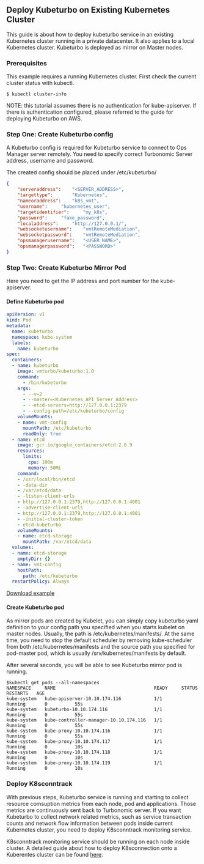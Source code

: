 ## Deploy Kubeturbo on Existing Kubernetes Cluster

This guide is about how to deploy kubeturbo service in an existing Kubernetes cluster running in a private datacenter. It also applies to a local Kubernetes cluster. Kubeturbo is deployed as mirror on Master nodes.

### Prerequisites
This example requires a running Kubernetes cluster. First check the current cluster status with kubectl.

```console
$ kubectl cluster-info
```

NOTE: this tutorial assumes there is no authentication for kube-apiserver. If there is authentication configured, please referred to the guide for deploying Kubeturbo on AWS.

### Step One: Create Kubeturbo config

A Kubeturbo config is required for Kubeturbo service to connect to Ops Manager server remotely. You need to specify correct Turbonomic Server address, username and password.

The created config should be placed under /etc/kubeturbo/

```json
{
	"serveraddress":	"<SERVER_ADDRESS>",
	"targettype":		"Kubernetes",
	"nameoraddress":  	"k8s_vmt",
	"username":		"kubernetes_user",
	"targetidentifier": 	"my_k8s",
	"password":		"fake_password",
	"localaddress":		"http://127.0.0.1/",
	"websocketusername": 	"vmtRemoteMediation",
	"websocketpassword": 	"vmtRemoteMediation",
	"opsmanagerusername": 	"<USER_NAME>",
	"opsmanagerpassword": 	"<PASSWORD>"
}
```

### Step Two: Create Kubeturbo Mirror Pod

Here you need to get the IP address and port number for the kube-apiserver.

#### Define Kubeturbo pod

```yaml
apiVersion: v1
kind: Pod
metadata:
  name: kubeturbo
  namespace: kube-system
  labels:
    name: kubeturbo
spec:
  containers:
  - name: kubeturbo
    image: vmturbo/kubeturbo:1.0
    command:
      - /bin/kubeturbo
    args:
      - --v=2
      - --master=<Kubernetes_API_Server_Address>
      - --etcd-servers=http://127.0.0.1:2379
      - --config-path=/etc/kubeturbo/config
    volumeMounts:
    - name: vmt-config
      mountPath: /etc/kubeturbo
      readOnly: true
  - name: etcd
    image: gcr.io/google_containers/etcd:2.0.9
    resources:
      limits:
        cpu: 100m
        memory: 50Mi
    command:
    - /usr/local/bin/etcd
    - -data-dir
    - /var/etcd/data
    - -listen-client-urls
    - http://127.0.0.1:2379,http://127.0.0.1:4001
    - -advertise-client-urls
    - http://127.0.0.1:2379,http://127.0.0.1:4001
    - -initial-cluster-token
    - etcd-kubeturbo
    volumeMounts:
    - name: etcd-storage
      mountPath: /var/etcd/data
  volumes:
  - name: etcd-storage
    emptyDir: {}
  - name: vmt-config
    hostPath:
      path: /etc/kubeturbo
  restartPolicy: Always

```

[Download example](kubeturbo.yaml?raw=true)

#### Create Kubeturbo pod

As mirror pods are created by Kubelet, you can simply copy kubeturbo yaml definition to your config path you specified when you starts kubelet on master nodes. Usually, the path is /etc/kubernetes/manifests/.
At the same time, you need to stop the default scheduler by removing kube-scheduler from both /etc/kubernetes/manifests and the source path you specified for pod-master pod, which is usually /srv/kubernetes/manifests by default.

After several seconds, you will be able to see Kubeturbo mirror pod is running.

```console
$kubectl get pods --all-namespaces
NAMESPACE     NAME                                    READY     STATUS        RESTARTS   AGE
kube-system   kube-apiserver-10.10.174.116            1/1       Running       0          55s
kube-system   kubeturbo-10.10.174.116                 1/1       Running       0          55s
kube-system   kube-controller-manager-10.10.174.116   1/1       Running       0          55s
kube-system   kube-proxy-10.10.174.116                1/1       Running       0          55s
kube-system   kube-proxy-10.10.174.117                1/1       Running       0          10s
kube-system   kube-proxy-10.10.174.118                1/1       Running       0          10s
kube-system   kube-proxy-10.10.174.119                1/1       Running       0          10s
```
### Deploy K8sconntrack

With previous steps, Kubeturbo service is running and starting to collect resource comsuption metrics from each node, pod and applications. Those metrics are continuously sent back to Turbonomic server. If you want Kubeturbo to collect network related metrics, such as service transaction counts and network flow information between pods inside current Kubernetes cluster, you need to deploy K8sconntrack monitoring service.

K8sconntrack monitoring service should be running on each node inside cluster. A detailed guide about how to deploy K8sconnection onto a Kuberentes cluster can be found [here](https://github.com/DongyiYang/k8sconnection/blob/master/examples/deploy_k8sconntrack/general_deploy/README.md).
